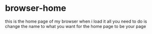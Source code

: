 # browser-home

this is the home page of my browser when i load it all you need to do is change the name to what you want for the home page to be your page
